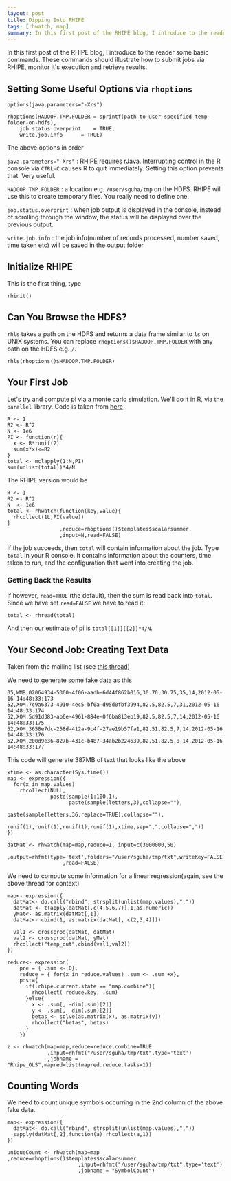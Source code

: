 ```yaml
---
layout: post
title: Dipping Into RHIPE
tags: [rhwatch, map]
summary: In this first post of the RHIPE blog, I introduce to the reader some basic commands.
---
```


<!-- * mytoc -->
<!-- {:toc} -->

In this first post of the RHIPE blog, I introduce to the reader some basic
commands. These commands should illustrate how to submit jobs via RHIPE, monitor
it's execution and retrieve results.

## Setting Some Useful Options via `rhoptions`

	options(java.parameters="-Xrs")

	rhoptions(HADOOP.TMP.FOLDER	= sprintf(path-to-user-specified-temp-folder-on-hdfs),
		job.status.overprint	= TRUE,
		write.job.info		= TRUE)
	
			

The above options in order

`java.parameters="-Xrs"`
: RHIPE requires rJava. Interrupting control in the R console via `CTRL-C`
causes R to quit immediately. Setting this option prevents that. Very useful.

`HADOOP.TMP.FOLDER`
: a location e.g. `/user/sguha/tmp` on the HDFS. RHIPE will use this to create
temporary files. You really need to define one.

`job.status.overprint`
: when job output is displayed in the console, instead of scrolling through the
window, the status will be displayed over the previous output.

`write.job.info`
: the job info(number of records processed, number saved, time taken etc) will
be saved in the output folder

## Initialize RHIPE

This is the first thing, type

	rhinit()


## Can You Browse the HDFS?

`rhls` takes a path on the HDFS and returns a data frame similar to `ls` on UNIX
systems. You can replace `rhoptions()$HADOOP.TMP.FOLDER` with any path on the
HDFS e.g. `/`.

	rhls(rhoptions()$HADOOP.TMP.FOLDER)

## Your First Job

Let's try and compute pi via a monte carlo simulation. We'll do it in R, via the
`parallel` library. Code is taken from [here](http://www.mathworks.com/products/parallel-computing/examples.html?file=/products/demos/shipping/distcomp/paralleldemo_parfor_pi.html)

	R <- 1
	R2 <- R^2
	N <- 1e6
	PI <- function(r){
	  x <- R*runif(2)
	  sum(x*x)<=R2
	}
	total <- mclapply(1:N,PI)
	sum(unlist(total))*4/N

The RHIPE version would be

	R <- 1
	R2 <- R^2
	N  <- 1e6
	total <- rhwatch(function(key,value){
	  rhcollect(1L,PI(value))
	}
	                 ,reduce=rhoptions()$templates$scalarsummer,
	                 ,input=N,read=FALSE)
	
If the job succeeds, then `total` will contain information about the job. Type
`total` in your R console. It contains information about the counters, time
taken to run, and the configuration that went into creating the job.

### Getting Back the Results
If however, `read=TRUE` (the default), then the sum is read back into
`total`. Since we have set `read=FALSE` we have to read it:

	total <- rhread(total)

And then our estimate of pi is `total[[1]][[2]]*4/N`.

## Your Second Job: Creating Text Data
Taken from the mailing list (see
[this thread](https://groups.google.com/d/msg/rhipe/ovPooyYOIxE/936iCkXVxigJ))

We need to generate some fake data as this

	05,WMB,02064934-5360-4f06-aadb-6d44f862b016,30.76,30.75,35,14,2012-05-16 14:48:33:173
	52,XOM,7c9a6373-4910-4ec5-bf0a-d95d0fbf3994,82.5,82.5,7,31,2012-05-16 14:48:33:174
	52,XOM,5d91d383-ab6e-4961-884e-0f6ba813eb19,82.5,82.5,7,14,2012-05-16 14:48:33:175
	52,XOM,3658e7dc-258d-412a-9c4f-27ae19b57fa1,82.51,82.5,7,14,2012-05-16 14:48:33:176
	52,XOM,200d9e36-827b-431c-b487-34ab2b224639,82.51,82.5,8,14,2012-05-16 14:48:33:177

This code will generate 387MB of text that looks like the above

	xtime <- as.character(Sys.time())
	map <- expression({
	  for(x in map.values)
	    rhcollect(NULL,
	              paste(sample(1:100,1),
	                    paste(sample(letters,3),collapse=""),
	                    paste(sample(letters,36,replace=TRUE),collapse=""),
	                    runif(1),runif(1),runif(1),runif(1),xtime,sep=",",collapse=","))
	})
	
	datMat <- rhwatch(map=map,reduce=1, input=c(3000000,50)
	                  ,output=rhfmt(type='text',folders="/user/sguha/tmp/txt",writeKey=FALSE)
	                  ,read=FALSE)

We need to compute some information for a linear regression(again, see the above
thread for context)

	map<- expression({
	  datMat<- do.call("rbind", strsplit(unlist(map.values),","))
	  datMat <- t(apply(datMat[,c(4,5,6,7)],1,as.numeric))
	  yMat<- as.matrix(datMat[,1])
	  datMat<- cbind(1, as.matrix(datMat[, c(2,3,4)]))
	
	  val1 <- crossprod(datMat, datMat)
	  val2 <- crossprod(datMat, yMat)
	  rhcollect("temp_out",cbind(val1,val2))
	})
	
	reduce<- expression(
	    pre = { .sum <- 0},
	    reduce = { for(x in reduce.values) .sum <- .sum +x},
	    post={
	      if(.rhipe.current.state == "map.combine"){
	        rhcollect( reduce.key, .sum)
	      }else{
	        x <- .sum[, -dim(.sum)[2]]
	        y <- .sum[,  dim(.sum)[2]]
	        betas <- solve(as.matrix(x), as.matrix(y))
	        rhcollect("betas", betas)
	      }
	    })
	
	z <- rhwatch(map=map,reduce=reduce,combine=TRUE
	             ,input=rhfmt("/user/sguha/tmp/txt",type='text')
	             ,jobname = "Rhipe_OLS",mapred=list(mapred.reduce.tasks=1))
	
	
## Counting Words
We need to count unique symbols occurring in the 2nd column of the above fake
data.

	map<- expression({
	  datMat<- do.call("rbind", strsplit(unlist(map.values),","))
	  sapply(datMat[,2],function(a) rhcollect(a,1))
	})
	
	uniqueCount <- rhwatch(map=map ,reduce=rhoptions()$templates$scalarsummer
	                       ,input=rhfmt("/user/sguha/tmp/txt",type='text')
	                       ,jobname = "SymbolCount")

